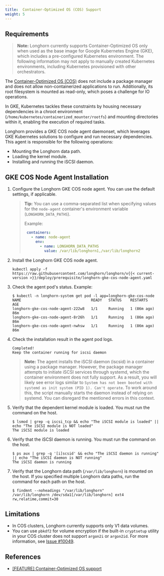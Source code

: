 ```yaml
---
title:  Container-Optimized OS (COS) Support
weight: 5
---
```


## Requirements

> **Note:**
> Longhorn currently supports Container-Optimized OS only when used as the base image for Google Kubernetes Engine (GKE), which includes a pre-configured Kubernetes environment. The following information may not apply to manually created Kubernetes environments, including Kubernetes provisioned with other orchestrators.

The [Container-Optimized OS (COS)](https://cloud.google.com/container-optimized-os/docs) does not include a package manager and does not allow non-containerized applications to run. Additionally, its root filesystem is mounted as read-only, which poses a challenge for IO operations.

In GKE, Kubernetes tackles these constraints by housing necessary dependencies in a chroot environment (`/home/kubernetes/containerized_mounter/rootfs`) and mounting directories within it, enabling the execution of required tasks.

Longhorn provides a GKE COS node agent daemonset, which leverages GKE Kubernetes solutions to configure and run necessary dependencies. This agent is responsible for the following operations:

- Mounting the Longhorn data path.
- Loading the kernel module.
- Installing and running the iSCSI daemon.

## GKE COS Node Agent Installation
1. Configure the Longhorn GKE COS node agent. You can use the default settings, if applicable.
    > **Tip:**
    > You can use a comma-separated list when specifying values for the `node-agent` container's environment variable (`LONGHORN_DATA_PATHS`).
    >
    > Example:
    >
    > ```yaml
    >  containers:
    >    - name: node-agent
    >      env:
    >        - name: LONGHORN_DATA_PATHS
    >          value: /var/lib/longhorn1,/var/lib/longhorn2


1. Install the Longhorn GKE COS node agent.
    ```
    kubectl apply -f https://raw.githubusercontent.com/longhorn/longhorn/v{{< current-version >}}/deploy/prerequisite/longhorn-gke-cos-node-agent.yaml
    ```

1. Check the agent pod's status.
    Example:
    ```
    $ kubectl -n longhorn-system get pod -l app=longhorn-gke-cos-node
    NAME                                READY   STATUS    RESTARTS      AGE
    longhorn-gke-cos-node-agent-222w8   1/1     Running   1 (86m ago)   86m
    longhorn-gke-cos-node-agent-8r26h   1/1     Running   1 (86m ago)   86m
    longhorn-gke-cos-node-agent-nwhsw   1/1     Running   1 (86m ago)   86m
    ```

1. Check the installation result in the agent pod logs.
    ```
    Completed!
    Keep the container running for iscsi daemon
    ```
    > **Note:**
    > The agent installs the iSCSI daemon (iscsid) in a container using a package manager. However, the package manager attempts to initiate iSCSI services through systemd, which the container environment does not fully support. As a result, you will likely see error logs similar to `System has not been booted with systemd as init system (PID 1). Can't operate`. To work around this, the script manually starts the daemon instead of relying on systemd. You can disregard the mentioned errors in this context.

1. Verify that the dependent kernel module is loaded. You must run the command on the host.
    ```
    $ lsmod | grep -q iscsi_tcp && echo "The iSCSI module is loaded" || echo "The iSCSI module is NOT loaded"
    The iSCSI module is loaded
    ```

1. Verify that the iSCSI daemon is running. You must run the command on the host.
    ```
    $ ps aux | grep -q '[i]scsid' && echo "The iSCSI daemon is running" || echo "The iSCSI daemon is NOT running"
    The iSCSI daemon is running
    ```

1. Verify that the Longhorn data path (`/var/lib/longhorn`) is mounted on the host. If you specified multiple Longhorn data paths, run the command for each path on the host.
    ```
    $ findmnt --noheadings "/var/lib/longhorn"
    /var/lib/longhorn /dev/sda1[/var/lib/longhorn] ext4   rw,relatime,commit=30
    ```

## Limitations

- In COS clusters, Longhorn currently supports only V1 data volumes.
- You can use `pbkdf2` for volume encryption if the built-in `cryptsetup` utility in your COS cluster does not support `argon2i` or `argon2id`. For more information, see [Issue #10049](https://github.com/longhorn/longhorn/issues/10049).

## References

- [[FEATURE] Container-Optimized OS support](https://github.com/longhorn/longhorn/issues/6165)

